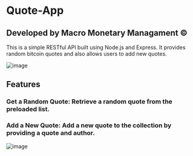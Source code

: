 # Quote-App
## Developed by Macro Monetary Managament ©

This is a simple RESTful API built using Node.js and Express. It provides random bitcoin quotes and also allows users to add new quotes.

![image](https://github.com/user-attachments/assets/f7457fcf-279b-4ad9-8a4e-32e2da55fd98)


## Features

### Get a Random Quote: Retrieve a random quote from the preloaded list.
### Add a New Quote: Add a new quote to the collection by providing a quote and author.

![image](https://github.com/user-attachments/assets/399b57f9-2f12-49b1-8f2f-1343758d700b)





 

